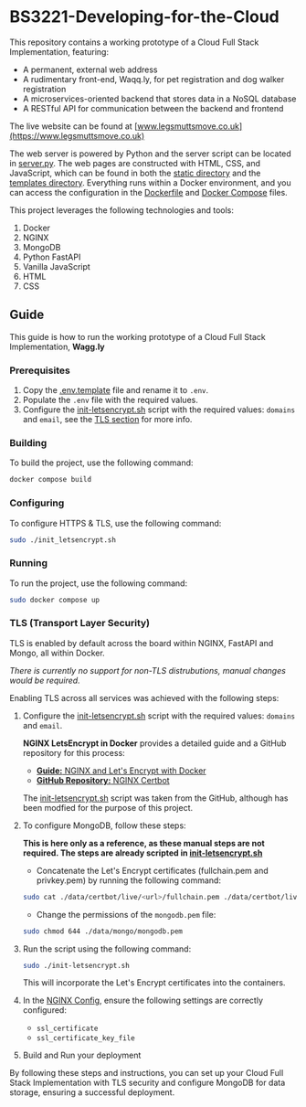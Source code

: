 # BS3221-Developing-for-the-Cloud

This repository contains a working prototype of a Cloud Full Stack Implementation, featuring:

- A permanent, external web address
- A rudimentary front-end, Waqq.ly, for pet registration and dog walker registration
- A microservices-oriented backend that stores data in a NoSQL database
- A RESTful API for communication between the backend and frontend

The live website can be found at [www.legsmuttsmove.co.uk](https://www.legsmuttsmove.co.uk)

The web server is powered by Python and the server script can be located in [server.py](./server.py). The web pages are constructed with HTML, CSS, and JavaScript, which can be found in both the [static directory](./static/) and the [templates directory](./templates/). Everything runs within a Docker environment, and you can access the configuration in the [Dockerfile](./Dockerfile) and [Docker Compose](./compose.yaml) files.

This project leverages the following technologies and tools:
1. Docker
2. NGINX
3. MongoDB
4. Python FastAPI
5. Vanilla JavaScript
6. HTML
7. CSS

## Guide

This guide is how to run the working prototype of a Cloud Full Stack Implementation, **Wagg.ly**

### Prerequisites

1. Copy the [.env.template](./.env.template) file and rename it to `.env`.
2. Populate the `.env` file with the required values.
3. Configure the [init-letsencrypt.sh](./init-letsencrypt.sh) script with the required values: `domains` and `email`, see the [TLS section](#tls-transport-layer-security) for more info.

### Building

To build the project, use the following command:

```bash
docker compose build
```

### Configuring

To configure HTTPS & TLS, use the following command:

```bash
sudo ./init_letsencrypt.sh
```

### Running

To run the project, use the following command:

```bash
sudo docker compose up
```

### TLS (Transport Layer Security)

TLS is enabled by default across the board within NGINX, FastAPI and Mongo, all within Docker. 

_There is currently no support for non-TLS distrubutions, manual changes would be required._

Enabling TLS across all services  was achieved with the following steps:

1. Configure the [init-letsencrypt.sh](./init-letsencrypt.sh) script with the required values: `domains` and `email`. 

   **NGINX LetsEncrypt in Docker** provides a detailed guide and a GitHub repository for this process:

   - [**Guide:** NGINX and Let's Encrypt with Docker](https://pentacent.medium.com/nginx-and-lets-encrypt-with-docker-in-less-than-5-minutes-b4b8a60d3a71)
   - [**GitHub Repository:** NGINX Certbot](https://github.com/wmnnd/nginx-certbot)

   The [init-letsencrypt.sh](./init-letsencrypt.sh) script was taken from the GitHub, although has been modfied for the purpose of this project.

1. To configure MongoDB, follow these steps:

   **This is here only as a reference, as these manual steps are not required. The steps are already scripted in [init-letsencrypt.sh](./init-letsencrypt.sh)**

    - Concatenate the Let's Encrypt certificates (fullchain.pem and privkey.pem) by running the following command:

    ```bash
    sudo cat ./data/certbot/live/<url>/fullchain.pem ./data/certbot/live/<url>/privkey.pem > ./data/mongo/mongodb.pem
    ```

    - Change the permissions of the `mongodb.pem` file:

    ```bash
    sudo chmod 644 ./data/mongo/mongodb.pem
    ```

1. Run the script using the following command:

   ```bash
   sudo ./init-letsencrypt.sh
   ```

   This will incorporate the Let's Encrypt certificates into the containers.

1. In the [NGINX Config](./data/nginx/app.conf), ensure the following settings are correctly configured:

   - `ssl_certificate`
   - `ssl_certificate_key_file`

1. Build and Run your deployment

By following these steps and instructions, you can set up your Cloud Full Stack Implementation with TLS security and configure MongoDB for data storage, ensuring a successful deployment.
